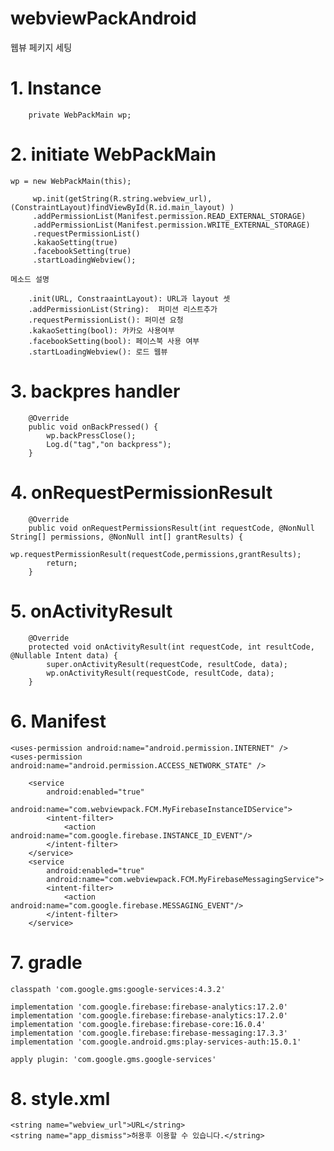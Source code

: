 # webviewPackAndroid
웹뷰 페키지 세팅

# 1. Instance

        private WebPackMain wp;

# 2. initiate WebPackMain
    
    wp = new WebPackMain(this);
    
         wp.init(getString(R.string.webview_url), (ConstraintLayout)findViewById(R.id.main_layout) )
         .addPermissionList(Manifest.permission.READ_EXTERNAL_STORAGE)
         .addPermissionList(Manifest.permission.WRITE_EXTERNAL_STORAGE)
         .requestPermissionList()
         .kakaoSetting(true)
         .facebookSetting(true)
         .startLoadingWebview();
                
    메소드 설명
              
        .init(URL, ConstraaintLayout): URL과 layout 셋          
        .addPermissionList(String):  퍼미션 리스트추가
        .requestPermissionList(): 퍼미션 요청
        .kakaoSetting(bool): 카카오 사용여부
        .facebookSetting(bool): 페이스북 사용 여부
        .startLoadingWebview(): 로드 웹뷰
     
     
# 3. backpres handler

        @Override
        public void onBackPressed() {
            wp.backPressClose();
            Log.d("tag","on backpress");
        }

# 4. onRequestPermissionResult

        @Override
        public void onRequestPermissionsResult(int requestCode, @NonNull String[] permissions, @NonNull int[] grantResults) {
            wp.requestPermissionResult(requestCode,permissions,grantResults);
            return;
        }


# 5. onActivityResult

        @Override
        protected void onActivityResult(int requestCode, int resultCode, @Nullable Intent data) {
            super.onActivityResult(requestCode, resultCode, data);
            wp.onActivityResult(requestCode, resultCode, data);
        }
# 6. Manifest
    
    <uses-permission android:name="android.permission.INTERNET" />
    <uses-permission android:name="android.permission.ACCESS_NETWORK_STATE" />

        <service
            android:enabled="true"
            android:name="com.webviewpack.FCM.MyFirebaseInstanceIDService">
            <intent-filter>
                <action android:name="com.google.firebase.INSTANCE_ID_EVENT"/>
            </intent-filter>
        </service>
        <service
            android:enabled="true"
            android:name="com.webviewpack.FCM.MyFirebaseMessagingService">
            <intent-filter>
                <action android:name="com.google.firebase.MESSAGING_EVENT"/>
            </intent-filter>
        </service>
        
# 7. gradle

    classpath 'com.google.gms:google-services:4.3.2'

    implementation 'com.google.firebase:firebase-analytics:17.2.0'
    implementation 'com.google.firebase:firebase-analytics:17.2.0'
    implementation 'com.google.firebase:firebase-core:16.0.4'
    implementation 'com.google.firebase:firebase-messaging:17.3.3'
    implementation 'com.google.android.gms:play-services-auth:15.0.1'
    
    apply plugin: 'com.google.gms.google-services'
  
# 8. style.xml


    <string name="webview_url">URL</string>
    <string name="app_dismiss">허용후 이용할 수 있습니다.</string>
